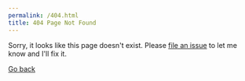 ```yaml
---
permalink: /404.html
title: 404 Page Not Found
---
```


Sorry, it looks like this page doesn't exist. Please [file an issue](https://streats.github.io/issues) to let me know and I'll fix it. 

<hmtl><a href="javascript:history.back()">Go back</a></script></html>

